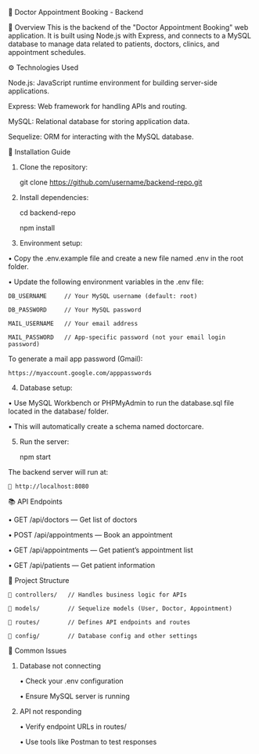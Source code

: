 🏥 Doctor Appointment Booking - Backend

📌 Overview
This is the backend of the "Doctor Appointment Booking" web application. It is built using Node.js with Express, and connects to a MySQL database to manage data related to patients, doctors, clinics, and appointment schedules.

⚙️ Technologies Used

Node.js: JavaScript runtime environment for building server-side applications.

Express: Web framework for handling APIs and routing.

MySQL: Relational database for storing application data.

Sequelize: ORM for interacting with the MySQL database.

🚀 Installation Guide

1. Clone the repository:

    git clone https://github.com/username/backend-repo.git

2. Install dependencies:

    cd backend-repo

    npm install

3. Environment setup:

• Copy the .env.example file and create a new file named .env in the root folder.

• Update the following environment variables in the .env file:

    DB_USERNAME     // Your MySQL username (default: root)

    DB_PASSWORD     // Your MySQL password

    MAIL_USERNAME   // Your email address

    MAIL_PASSWORD   // App-specific password (not your email login password)

To generate a mail app password (Gmail):

    https://myaccount.google.com/apppasswords

4. Database setup:

• Use MySQL Workbench or PHPMyAdmin to run the database.sql file located in the database/ folder.

• This will automatically create a schema named doctorcare.

5. Run the server:

    npm start

The backend server will run at:

    📍 http://localhost:8080
    
📚 API Endpoints

• GET /api/doctors — Get list of doctors

• POST /api/appointments — Book an appointment

• GET /api/appointments — Get patient’s appointment list

• GET /api/patients — Get patient information

📁 Project Structure

    📂 controllers/   // Handles business logic for APIs

    📂 models/        // Sequelize models (User, Doctor, Appointment)

    📂 routes/        // Defines API endpoints and routes

    📂 config/        // Database config and other settings

🐞 Common Issues

1. Database not connecting

    • Check your .env configuration

    • Ensure MySQL server is running

2. API not responding

    • Verify endpoint URLs in routes/

    • Use tools like Postman to test responses







